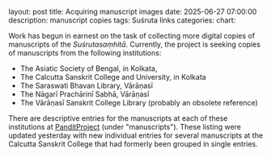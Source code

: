 layout: post
title: Acquiring manuscript images
date: 2025-06-27 07:00:00
description: manuscript copies
tags: Suśruta links
categories: 
chart:



Work has begun in earnest on the task of collecting more digital copies of manuscripts of the *Suśrutasaṃhitā*.  Currently, the project is seeking copies of manuscripts from the following institutions:

* The Asiatic Society of Bengal, in Kolkata, 
* The Calcutta Sanskrit College and University, in Kolkata
*  The Saraswati Bhavan Library, Vārāṇasī
* The Nāgarī Prachārinī Sabhā, Vārāṇasī
* The Vārāṇasī Sanskrit College Library (probably an obsolete reference)

There are descriptive entries for the manuscripts at each of these institutions at [PanditProject](https://panditproject.org/entity/42004/work) (under "manuscripts").   These listing were updated yesterday with new individual entries for several manuscripts at the Calcutta Sanskrit College that had formerly been grouped in single entries. 